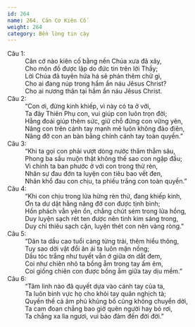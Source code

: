 ```yaml
---
id: 264
name: 264. Căn Cơ Kiên Cố
weight: 264
category: Bền lòng tin cậy
---
```

<dl><dt>Câu 1:</dt><dd data-verse="1">Căn cớ nào kiên cố bằng nền Chúa xưa đã xây, <br/>Cho môn đồ được lập do đức tin trên lời Thầy; <br/>Lời Chúa đã tuyên hứa há sẽ phán thêm chữ gì, <br/>Cho ai đang núp trong hầm ẩn náu Jêsus Christ? <br/>Cho ai nương thân tại hầm ẩn náu Jêsus Christ. </dd><dt>Câu 2:</dt><dd data-verse="2">“Con ơi, đừng kinh khiếp, vì này có ta ở với, <br/>Ta đây Thiên Phụ con, vui giúp con luôn trọn đời; <br/>Hằng đoái giúp thêm sức, giữ chỗ đứng con vững yên, <br/>Nâng con trên cánh tay mạnh mẽ luôn không đảo điên, <br/>Nâng đỡ con an bàn bằng chính cánh tay toàn quyền.” </dd><dt>Câu 3:</dt><dd data-verse="3">“Khi ta gọi con phải vượt dòng nước thăm thẳm sâu, <br/>Phong ba sầu muộn thật không thế sao con ngập đầu; <br/>Vì chính ta ban phước ở với con trong thử rèn, <br/>Nhân sự đau đớn ta luyện con tiêu bao vết đen, <br/>Nhân khổ đau con chịu, ta phiếu trắng con toàn quyền.” </dd><dt>Câu 4:</dt><dd data-verse="4">“Khi con chịu trong lửa hừng rèn thử, đang khiếp kinh, <br/>Ơn ta dư dật hằng nâng đỡ con được tịnh bình; <br/>Hồn phách vẫn yên ổn, chẳng chút sém trong lửa hồng, <br/>Duy luyện sạch rét ten được nên tinh kim sáng trong, <br/>Duy chỉ thiêu sạch cặn, luyện thét con nên vàng ròng.” </dd><dt>Câu 5:</dt><dd data-verse="5">“Dân ta dầu cao tuổi càng từng trải, thêm hiểu thông, <br/>Tuy sao dời vật đổi ân ái ta luôn mặn nồng; <br/>Dầu tóc trắng như tuyết vẫn ở giữa ơn dắt đem, <br/>Coi như chiên nhỏ ta bồng ẵm trong tay ấm êm, <br/>Coi giống chiên con được bồng ẵm giữa tay dịu mềm.” </dd><dt>Câu 6:</dt><dd data-verse="6">“Tâm linh nào đã quyết dựa vào cánh tay của ta, <br/>Ta luôn binh vực họ cho khỏi tay quân nghịch tà; <br/>Quyền thế cả âm phủ khủng bố cũng không chuyển dời, <br/>Ta cam đoan chẳng bao giờ quên người hay bỏ rơi, <br/>Ta chẳng xa lìa ngươi, vui bảo đảm đến đời đời.” </dd></dl>
